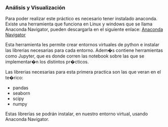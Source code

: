 ### Análisis y Visualización


Para poder realizar este práctico es necesario tener instalado anaconda.
Existe una herramienta que funciona en Linux y windows que se llama Anaconda Navigator,
pueden descargarla en el siguiente enlace: [Anaconda Navigator](https://anaconda.org/anaconda/anaconda-navigator "Anaconda Navigator")


Esta herramienta les permite crear entornos virtuales de python e instalar las librerias
necesarias para cada entorno. Adem�s contiene herramientas como Jupyter, que es donde
corren las notebook sobre las que se implementar�n los distintos pr�cticos.


Las librerias necesarias para esta primera practica son las que veran en el te�rico:
 - pandas
 - seaborn
 - scipy
 - numpy


Estas librerías se podrán instalar, en nuestro entorno virtual, usando Anaconda Navigator.